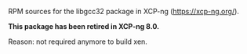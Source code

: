 RPM sources for the libgcc32 package in XCP-ng (https://xcp-ng.org/).

**This package has been retired in XCP-ng 8.0.**

Reason: not required anymore to build xen.
